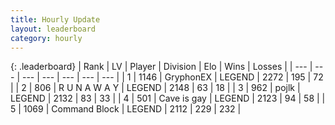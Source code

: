 ```yaml
---
title: Hourly Update
layout: leaderboard
category: hourly
---
```


{: .leaderboard}
| Rank | LV | Player | Division | Elo | Wins | Losses |
| --- | --- | --- | --- | --- | --- | --- |
| <span data-change="0">1</span> | 1146 | <span title="ID: 315148">GryphonEX</span> | LEGEND | <span data-change="0">2272</span> | <span data-change="0">195</span> | <span data-change="0">72</span> |
| <span data-change="0">2</span> | 806 | <span title="ID: 66144">R U N A W A Y</span> | LEGEND | <span data-change="-9">2148</span> | <span data-change="1">63</span> | <span data-change="1">18</span> |
| <span data-change="0">3</span> | 962 | <span title="ID: 4783">pojlk</span> | LEGEND | <span data-change="0">2132</span> | <span data-change="0">83</span> | <span data-change="0">33</span> |
| <span data-change="0">4</span> | 501 | <span title="ID: 382502">Cave is gay</span> | LEGEND | <span data-change="7">2123</span> | <span data-change="1">94</span> | <span data-change="0">58</span> |
| <span data-change="0">5</span> | 1069 | <span title="ID: 326285">Command Block</span> | LEGEND | <span data-change="0">2112</span> | <span data-change="0">229</span> | <span data-change="0">232</span> |